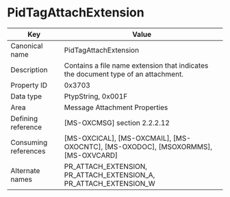 # PidTagAttachExtension

| Key | Value |
|---|---|
| Canonical name | PidTagAttachExtension |
| Description | Contains a file name extension that indicates the document type of an attachment. |
| Property ID | 0x3703 |
| Data type | PtypString, 0x001F |
| Area | Message Attachment Properties |
| Defining reference | [MS-OXCMSG] section 2.2.2.12 |
| Consuming references | [MS-OXCICAL], [MS-OXCMAIL], [MS-OXOCNTC], [MS-OXODOC], [MSOXORMMS], [MS-OXVCARD] |
| Alternate names | PR_ATTACH_EXTENSION, PR_ATTACH_EXTENSION_A, PR_ATTACH_EXTENSION_W |
